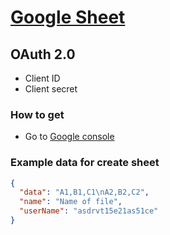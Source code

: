 # [Google Sheet](https://developers.google.com/sheets/api/reference/rest)

## OAuth 2.0

- Client ID
- Client secret

### How to get

- Go to [Google console](https://console.cloud.google.com/apis/api/sheets.googleapis.com/credentials)

### Example data for create sheet

```json
{
  "data": "A1,B1,C1\nA2,B2,C2",  
  "name": "Name of file",  
  "userName": "asdrvt15e21as51ce"
}
```



